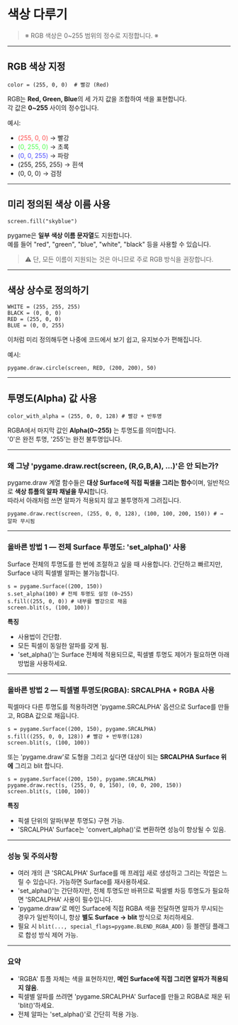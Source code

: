 # **색상 다루기**

> <span class="caution">※ RGB 색상은 0~255 범위의 정수로 지정합니다. ※</span>

---

## <span class="title">RGB 색상 지정</span>

<pre><code><span class="v">color</span> <span class="k">=</span> <span class="pg">(</span><span class="n">255</span>, <span class="n">0</span>, <span class="n">0</span><span class="pg">)</span>  <span class="c"># 빨강 (Red)</span></code></pre>

RGB는 **Red, Green, Blue**의 세 가지 값을 조합하여 색을 표현합니다.  
각 값은 **0~255** 사이의 정수입니다.  

예시:

* <span style="color:#ff4d4d;">(255, 0, 0)</span> → 빨강
* <span style="color:#4dff4d;">(0, 255, 0)</span> → 초록
* <span style="color:#4d4dff;">(0, 0, 255)</span> → 파랑
* (255, 255, 255) → 흰색
* (0, 0, 0) → 검정

---

## <span class="title">미리 정의된 색상 이름 사용</span>

<pre><code><span class="v">screen</span>.<span class="f">fill</span><span class="pf">(</span><span class="s">"skyblue"</span><span class="pf">)</span></code></pre>

pygame은 **일부 색상 이름 문자열**도 지원합니다.  
예를 들어 "red", "green", "blue", "white", "black" 등을 사용할 수 있습니다.  

> ⚠️ 단, 모든 이름이 지원되는 것은 아니므로 주로 RGB 방식을 권장합니다.

---

## <span class="title">색상 상수로 정의하기</span>

<pre><code><span class="vb">WHITE</span> <span class="k">=</span> <span class="pf">(</span><span class="n">255</span>, <span class="n">255</span>, <span class="n">255</span><span class="pf">)</span>
<span class="vb">BLACK</span> <span class="k">=</span> <span class="pf">(</span><span class="n">0</span>, <span class="n">0</span>, <span class="n">0</span><span class="pf">)</span>
<span class="vb">RED</span> <span class="k">=</span> <span class="pf">(</span><span class="n">255</span>, <span class="n">0</span>, <span class="n">0</span><span class="pf">)</span>
<span class="vb">BLUE</span> <span class="k">=</span> <span class="pf">(</span><span class="n">0</span>, <span class="n">0</span>, <span class="n">255</span><span class="pf">)</span></code></pre>

이처럼 미리 정의해두면 나중에 코드에서 보기 쉽고, 유지보수가 편해집니다.  

예시:
<pre><code><span class="l">pygame</span>.<span class="l">draw</span>.<span class="f">circle</span><span class="pf">(</span><span class="v">screen</span>, <span class="vb">RED</span>, <span class="pg">(</span><span class="n">200</span>, <span class="n">200</span><span class="pg">)</span>, <span class="n">50</span><span class="pf">)</span></code></pre>

---

## <span class="title">투명도(Alpha) 값 사용</span>

<pre><code><span class="v">color_with_alpha</span> <span class="k">=</span> <span class="pf">(</span><span class="n">255</span>, <span class="n">0</span>, <span class="n">0</span>, <span class="n">128</span><span class="pf">)</span> <span class="c"># 빨강 + 반투명</span></code></pre>

RGBA에서 마지막 값인 **Alpha(0~255)** 는 투명도를 의미합니다.  
'0'은 완전 투명, '255'는 완전 불투명입니다.  

---

### 왜 그냥 'pygame.draw.rect(screen, (R,G,B,A), ...)'은 안 되는가?
pygame.draw 계열 함수들은 **대상 Surface에 직접 픽셀을 그리는 함수**이며, 일반적으로 **색상 튜플의 알파 채널을 무시**합니다.  
따라서 아래처럼 쓰면 알파가 적용되지 않고 불투명하게 그려집니다.  

<pre><code><span class="l">pygame</span>.<span class="l">draw</span>.<span class="f">rect</span><span class="pf">(</span><span class="v">screen</span>, <span class="pg">(</span><span class="n">255</span>, <span class="n">0</span>, <span class="n">0</span>, <span class="n">128</span><span class="pg">)</span>, <span class="pg">(</span><span class="n">100</span>, <span class="n">100</span>, <span class="n">200</span>, <span class="n">150</span><span class="pg">)</span><span class="pf">)</span> <span class="c"># → 알파 무시됨</span></code></pre>

---

### 올바른 방법 1 — **전체 Surface 투명도**: 'set_alpha()' 사용  
Surface 전체의 투명도를 한 번에 조절하고 싶을 때 사용합니다. 간단하고 빠르지만, Surface 내의 픽셀별 알파는 불가능합니다.

<pre><code><span class="v">s</span> <span class="k">=</span> <span class="l">pygame</span>.<span class="l">Surface</span><span class="pf">(</span><span class="pg">(</span><span class="n">200</span>, <span class="n">150</span><span class="pg">)</span><span class="pf">)</span>
<span class="v">s</span>.<span class="f">set_alpha</span><span class="pf">(</span><span class="n">100</span><span class="pf">)</span> <span class="c"># 전체 투명도 설정 (0~255)</span>
<span class="v">s</span>.<span class="f">fill</span><span class="pf">(</span><span class="pg">(</span><span class="n">255</span>, <span class="n">0</span>, <span class="n">0</span><span class="pg">)</span><span class="pf">)</span> <span class="c"># 내부를 빨강으로 채움</span>
<span class="v">screen</span>.<span class="f">blit</span><span class="pf">(</span><span class="v">s</span>, <span class="pg">(</span><span class="n">100</span>, <span class="n">100</span><span class="pg">)</span><span class="pf">)</span></code></pre>

**특징**

* 사용법이 간단함.
* 모든 픽셀이 동일한 알파를 갖게 됨.
* 'set_alpha()'는 Surface 전체에 적용되므로, 픽셀별 투명도 제어가 필요하면 아래 방법을 사용하세요.

---

### 올바른 방법 2 — **픽셀별 투명도(RGBA)**: SRCALPHA + RGBA 사용

픽셀마다 다른 투명도를 적용하려면 'pygame.SRCALPHA' 옵션으로 Surface를 만들고, RGBA 값으로 채웁니다.  

<pre><code><span class="v">s</span> <span class="k">=</span> <span class="l">pygame</span>.<span class="l">Surface</span><span class="pf">((</span><span class="n">200</span>, <span class="n">150</span><span class="pf">)</span>, <span class="l">pygame</span>.<span class="v">SRCALPHA</span><span class="pf">)</span>
<span class="v">s</span>.<span class="f">fill</span><span class="pf">(</span><span class="pg">(</span><span class="n">255</span>, <span class="n">0</span>, <span class="n">0</span>, <span class="n">128</span><span class="pg">)</span><span class="pf">)</span> <span class="c"># 빨강 + 반투명(128)</span>
<span class="v">screen</span>.<span class="f">blit</span><span class="pf">(</span><span class="v">s</span>, <span class="pg">(</span><span class="n">100</span>, <span class="n">100</span><span class="pg">)</span><span class="pf">)</span></code></pre>

또는 'pygame.draw'로 도형을 그리고 싶다면 대상이 되는 **SRCALPHA Surface 위에** 그리고 blit 합니다.  

<pre><code><span class="v">s</span> <span class="k">=</span> <span class="l">pygame</span>.<span class="l">Surface</span><span class="pf">((</span><span class="n">200</span>, <span class="n">150</span><span class="pf">)</span>, <span class="l">pygame</span>.<span class="v">SRCALPHA</span><span class="pf">)</span>
<span class="l">pygame</span>.<span class="l">draw</span>.<span class="f">rect</span><span class="pf">(</span><span class="v">s</span>, <span class="pg">(</span><span class="n">255</span>, <span class="n">0</span>, <span class="n">0</span>, <span class="n">150</span><span class="pg">),</span> <span class="pg">(</span><span class="n">0</span>, <span class="n">0</span>, <span class="n">200</span>, <span class="n">150</span><span class="pg">)</span><span class="pf">)</span>
<span class="v">screen</span>.<span class="f">blit</span><span class="pf">(</span><span class="v">s</span>, <span class="pg">(</span><span class="n">100</span>, <span class="n">100</span><span class="pg">)</span><span class="pf">)</span></code></pre>

**특징**

* 픽셀 단위의 알파(부분 투명도) 구현 가능.  
* 'SRCALPHA' Surface는 'convert_alpha()'로 변환하면 성능이 향상될 수 있음.  

---

### 성능 및 주의사항

* 여러 개의 큰 'SRCALPHA' Surface를 매 프레임 새로 생성하고 그리는 작업은 느릴 수 있습니다. 가능하면 Surface를 재사용하세요.  
* 'set_alpha()'는 간단하지만, 전체 투명도만 바뀌므로 픽셀별 차등 투명도가 필요하면 'SRCALPHA' 사용이 필수입니다.  
* 'pygame.draw'로 메인 Surface에 직접 RGBA 색을 전달하면 알파가 무시되는 경우가 일반적이니, 항상 **별도 Surface → blit** 방식으로 처리하세요.
* 필요 시 `blit(..., special_flags=pygame.BLEND_RGBA_ADD)` 등 블렌딩 플래그로 합성 방식 제어 가능.

---

### 요약

* 'RGBA' 튜플 자체는 색을 표현하지만, **메인 Surface에 직접 그리면 알파가 적용되지 않음**.
* 픽셀별 알파를 쓰려면 'pygame.SRCALPHA' Surface를 만들고 RGBA로 채운 뒤 'blit()'하세요.
* 전체 알파는 'set_alpha()'로 간단히 적용 가능.
